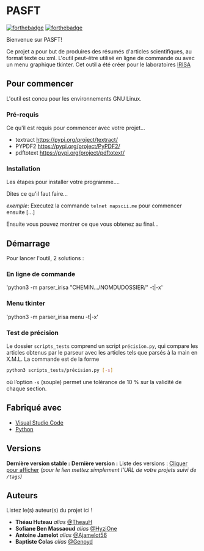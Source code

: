 # PASFT

[![forthebadge](http://forthebadge.com/images/badges/built-with-love.svg)](http://forthebadge.com)  [![forthebadge](http://forthebadge.com/images/badges/powered-by-electricity.svg)](http://forthebadge.com)

Bienvenue sur PASFT!

Ce projet a pour but de produires des résumés d'articles scientifiques, au format texte ou xml. L'outil peut-être utilisé en ligne de commande ou avec un menu graphique tkinter. Cet outil a été créer pour le laboratoires [IRISA](http://www.irisa.fr)

## Pour commencer

L'outil est concu pour les environnements GNU Linux.

### Pré-requis

Ce qu'il est requis pour commencer avec votre projet...

- textract https://pypi.org/project/textract/
- PYPDF2 https://pypi.org/project/PyPDF2/
- pdftotext https://pypi.org/project/pdftotext/

### Installation

Les étapes pour installer votre programme....

Dites ce qu'il faut faire...

_exemple_: Executez la commande ``telnet mapscii.me`` pour commencer ensuite [...]


Ensuite vous pouvez montrer ce que vous obtenez au final...

## Démarrage

Pour lancer l'outil, 2 solutions : 

### En ligne de commande 

'python3 -m parser_irisa "CHEMIN.../NOMDUDOSSIER/" -t|-x'

### Menu tkinter 

'python3 -m parser_irisa menu -t|-x'

### Test de précision

Le dossier `scripts_tests` comprend un script `précision.py`, qui compare les articles obtenus par le parseur avec les articles tels que parsés à la main en X.M.L. La commande est de la forme

```bash
python3 scripts_tests/précision.py [-s]
```

où l’option `-s` (souple) permet une tolérance de 10 % sur la validité de chaque section.

## Fabriqué avec

* [Visual Studio Code](https://code.visualstudio.com)
* [Python](https://www.python.org)

## Versions


**Dernière version stable :**
**Dernière version :** 
Liste des versions : [Cliquer pour afficher](https://github.com/your/project-name/tags)
_(pour le lien mettez simplement l'URL de votre projets suivi de ``/tags``)_

## Auteurs
Listez le(s) auteur(s) du projet ici !
* **Théau Huteau** _alias_ [@TheauH](https://github.com/TheauH)
* **Sofiane Ben Massaoud** _alias_ [@HyziOne](https://github.com/HyziOne)
* **Antoine Jamelot** _alias_ [@Ajamelot56](https://github.com/Ajamelot56)
* **Baptiste Colas** _alias_ [@Genoyd](https://github.com/Genoyd)
